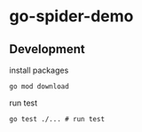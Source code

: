 # go-spider-demo

## Development

install packages

```shell
go mod download
```

run test

```shell
go test ./... # run test
```

